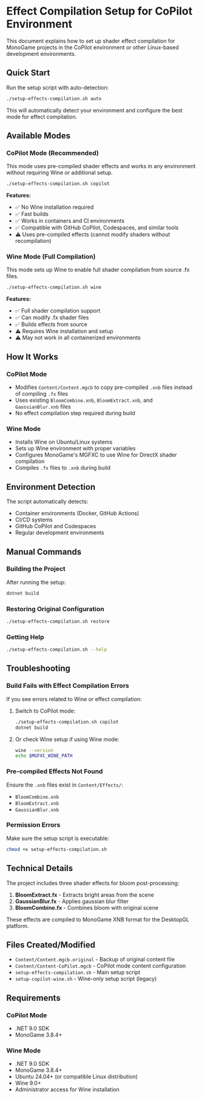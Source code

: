 # Effect Compilation Setup for CoPilot Environment

This document explains how to set up shader effect compilation for MonoGame projects in the CoPilot environment or other Linux-based development environments.

## Quick Start

Run the setup script with auto-detection:

```bash
./setup-effects-compilation.sh auto
```

This will automatically detect your environment and configure the best mode for effect compilation.

## Available Modes

### CoPilot Mode (Recommended)

This mode uses pre-compiled shader effects and works in any environment without requiring Wine or additional setup.

```bash
./setup-effects-compilation.sh copilot
```

**Features:**
- ✅ No Wine installation required
- ✅ Fast builds
- ✅ Works in containers and CI environments
- ✅ Compatible with GitHub CoPilot, Codespaces, and similar tools
- ⚠️ Uses pre-compiled effects (cannot modify shaders without recompilation)

### Wine Mode (Full Compilation)

This mode sets up Wine to enable full shader compilation from source .fx files.

```bash
./setup-effects-compilation.sh wine
```

**Features:**
- ✅ Full shader compilation support
- ✅ Can modify .fx shader files
- ✅ Builds effects from source
- ⚠️ Requires Wine installation and setup
- ⚠️ May not work in all containerized environments

## How It Works

### CoPilot Mode
- Modifies `Content/Content.mgcb` to copy pre-compiled `.xnb` files instead of compiling `.fx` files
- Uses existing `BloomCombine.xnb`, `BloomExtract.xnb`, and `GaussianBlur.xnb` files
- No effect compilation step required during build

### Wine Mode
- Installs Wine on Ubuntu/Linux systems
- Sets up Wine environment with proper variables
- Configures MonoGame's MGFXC to use Wine for DirectX shader compilation
- Compiles `.fx` files to `.xnb` during build

## Environment Detection

The script automatically detects:
- Container environments (Docker, GitHub Actions)
- CI/CD systems
- GitHub CoPilot and Codespaces
- Regular development environments

## Manual Commands

### Building the Project
After running the setup:

```bash
dotnet build
```

### Restoring Original Configuration
```bash
./setup-effects-compilation.sh restore
```

### Getting Help
```bash
./setup-effects-compilation.sh --help
```

## Troubleshooting

### Build Fails with Effect Compilation Errors
If you see errors related to Wine or effect compilation:

1. Switch to CoPilot mode:
   ```bash
   ./setup-effects-compilation.sh copilot
   dotnet build
   ```

2. Or check Wine setup if using Wine mode:
   ```bash
   wine --version
   echo $MGFXC_WINE_PATH
   ```

### Pre-compiled Effects Not Found
Ensure the `.xnb` files exist in `Content/Effects/`:
- `BloomCombine.xnb`
- `BloomExtract.xnb` 
- `GaussianBlur.xnb`

### Permission Errors
Make sure the setup script is executable:
```bash
chmod +x setup-effects-compilation.sh
```

## Technical Details

The project includes three shader effects for bloom post-processing:

1. **BloomExtract.fx** - Extracts bright areas from the scene
2. **GaussianBlur.fx** - Applies gaussian blur filter  
3. **BloomCombine.fx** - Combines bloom with original scene

These effects are compiled to MonoGame XNB format for the DesktopGL platform.

## Files Created/Modified

- `Content/Content.mgcb.original` - Backup of original content file
- `Content/Content-CoPilot.mgcb` - CoPilot mode content configuration
- `setup-effects-compilation.sh` - Main setup script
- `setup-copilot-wine.sh` - Wine-only setup script (legacy)

## Requirements

### CoPilot Mode
- .NET 9.0 SDK
- MonoGame 3.8.4+

### Wine Mode  
- .NET 9.0 SDK
- MonoGame 3.8.4+
- Ubuntu 24.04+ (or compatible Linux distribution)
- Wine 9.0+
- Administrator access for Wine installation